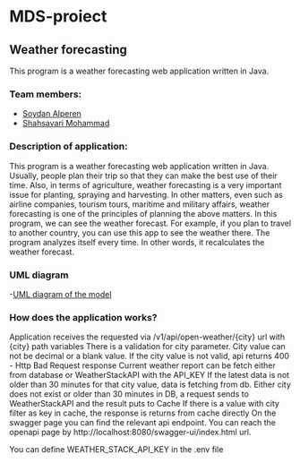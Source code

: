 # MDS-proiect
## Weather forecasting

This program is a weather forecasting web application written in Java.

### Team members:
- [Soydan Alperen](https://github.com/soydan7419/Weather.git)
- [Shahsavari Mohammad](https://github.com/MohammadShahsavarii/MDS-proiect.git)

### Description of application:
This program is a weather forecasting web application written in Java.
Usually, people plan their trip so that they can make the best use of their time. Also, in terms of agriculture, weather forecasting is a very important issue for planting, spraying and harvesting. In other matters, even such as airline companies, tourism tours, maritime and military affairs, weather forecasting is one of the principles of planning the above matters.
In this program, we can see the weather forecast. For example, if you plan to travel to another country, you can use this app to see the weather there. The program analyzes itself every time. In other words, it recalculates the weather forecast.

### UML diagram
-[UML diagram of the model](https://github.com/MohammadShahsavarii/MDS-proiect/blob/main/overall-architecture.jpg)

### How does the application works?
Application receives the requested via /v1/api/open-weather/{city} url with {city} path variables
There is a validation for city parameter. City value can not be decimal or a blank value.
If the city value is not valid, api returns 400 - Http Bad Request response
Current weather report can be fetch either from database or WeatherStackAPI with the API_KEY
If the latest data is not older than 30 minutes for that city value, data is fetching from db.
Either city does not exist or older than 30 minutes in DB, a request sends to WeatherStackAPI and the result puts to Cache
If there is a value with city filter as key in cache, the response is returns from cache directly
On the swagger page you can find the relevant api endpoint. You can reach the openapi page by http://localhost:8080/swagger-ui/index.html url.

You can define WEATHER_STACK_API_KEY in the .env file


